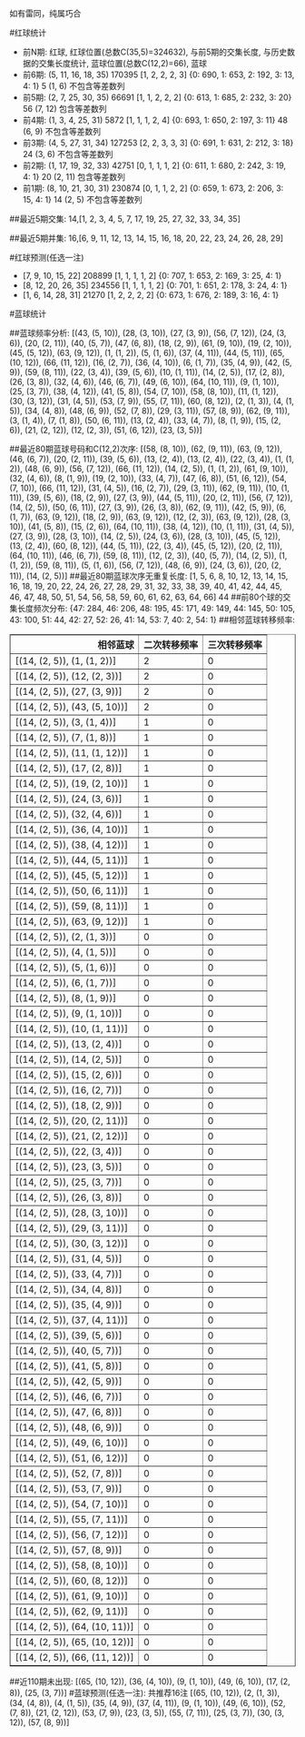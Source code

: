 <!-- 
.. title: 大乐透17080期(2017-07-12)数据分析报告
.. slug: dlott-17080-2017-07-12-report
.. date: 2017-07-13 08:00:00 UTC+08:00
.. tags: Lottery
.. link: 
.. description: 
.. type: text
-->

如有雷同，纯属巧合

<!-- TEASER_END-->

#红球统计

- 前N期: 红球, 红球位置(总数C(35,5)=324632), 与前5期的交集长度, 与历史数据的交集长度统计, 蓝球位置(总数C(12,2)=66), 蓝球
- 前6期: (5, 11, 16, 18, 35) 170395 [1, 2, 2, 2, 3] {0: 690, 1: 653, 2: 192, 3: 13, 4: 1} 5 (1, 6) 不包含等差数列
- 前5期: (2, 7, 25, 30, 35) 66691 [1, 1, 2, 2, 2] {0: 613, 1: 685, 2: 232, 3: 20} 56 (7, 12) 包含等差数列
- 前4期: (1, 3, 4, 25, 31) 5872 [1, 1, 1, 2, 4] {0: 693, 1: 650, 2: 197, 3: 11} 48 (6, 9) 不包含等差数列
- 前3期: (4, 5, 27, 31, 34) 127253 [2, 2, 3, 3, 3] {0: 691, 1: 631, 2: 212, 3: 18} 24 (3, 6) 不包含等差数列
- 前2期: (1, 17, 19, 32, 33) 42751 [0, 1, 1, 1, 2] {0: 611, 1: 680, 2: 242, 3: 19, 4: 1} 20 (2, 11) 包含等差数列
- 前1期: (8, 10, 21, 30, 31) 230874 [0, 1, 1, 2, 2] {0: 659, 1: 673, 2: 206, 3: 15, 4: 1} 14 (2, 5) 不包含等差数列

##最近5期交集:
14,[1, 2, 3, 4, 5, 7, 17, 19, 25, 27, 32, 33, 34, 35]

##最近5期并集:
16,[6, 9, 11, 12, 13, 14, 15, 16, 18, 20, 22, 23, 24, 26, 28, 29]

#红球预测(任选一注)

- [7, 9, 10, 15, 22] 208899 [1, 1, 1, 1, 2] {0: 707, 1: 653, 2: 169, 3: 25, 4: 1}
- [8, 12, 20, 26, 35] 234556 [1, 1, 1, 1, 2] {0: 701, 1: 651, 2: 178, 3: 24, 4: 1}
- [1, 6, 14, 28, 31] 21270 [1, 2, 2, 2, 2] {0: 673, 1: 676, 2: 189, 3: 16, 4: 1}

#蓝球统计

##蓝球频率分析:
[(43, (5, 10)), (28, (3, 10)), (27, (3, 9)), (56, (7, 12)), (24, (3, 6)), (20, (2, 11)), (40, (5, 7)), (47, (6, 8)), (18, (2, 9)), (61, (9, 10)), (19, (2, 10)), (45, (5, 12)), (63, (9, 12)), (1, (1, 2)), (5, (1, 6)), (37, (4, 11)), (44, (5, 11)), (65, (10, 12)), (66, (11, 12)), (16, (2, 7)), (36, (4, 10)), (6, (1, 7)), (35, (4, 9)), (42, (5, 9)), (59, (8, 11)), (22, (3, 4)), (39, (5, 6)), (10, (1, 11)), (14, (2, 5)), (17, (2, 8)), (26, (3, 8)), (32, (4, 6)), (46, (6, 7)), (49, (6, 10)), (64, (10, 11)), (9, (1, 10)), (25, (3, 7)), (38, (4, 12)), (41, (5, 8)), (54, (7, 10)), (58, (8, 10)), (11, (1, 12)), (30, (3, 12)), (31, (4, 5)), (53, (7, 9)), (55, (7, 11)), (60, (8, 12)), (2, (1, 3)), (4, (1, 5)), (34, (4, 8)), (48, (6, 9)), (52, (7, 8)), (29, (3, 11)), (57, (8, 9)), (62, (9, 11)), (3, (1, 4)), (7, (1, 8)), (50, (6, 11)), (13, (2, 4)), (33, (4, 7)), (8, (1, 9)), (15, (2, 6)), (21, (2, 12)), (12, (2, 3)), (51, (6, 12)), (23, (3, 5))]

##最近80期蓝球号码和C(12,2)次序:
 [(58, (8, 10)), (62, (9, 11)), (63, (9, 12)), (46, (6, 7)), (20, (2, 11)), (39, (5, 6)), (13, (2, 4)), (13, (2, 4)), (22, (3, 4)), (1, (1, 2)), (48, (6, 9)), (56, (7, 12)), (66, (11, 12)), (14, (2, 5)), (1, (1, 2)), (61, (9, 10)), (32, (4, 6)), (8, (1, 9)), (19, (2, 10)), (33, (4, 7)), (47, (6, 8)), (51, (6, 12)), (54, (7, 10)), (66, (11, 12)), (31, (4, 5)), (16, (2, 7)), (29, (3, 11)), (62, (9, 11)), (10, (1, 11)), (39, (5, 6)), (18, (2, 9)), (27, (3, 9)), (44, (5, 11)), (20, (2, 11)), (56, (7, 12)), (14, (2, 5)), (50, (6, 11)), (27, (3, 9)), (26, (3, 8)), (62, (9, 11)), (42, (5, 9)), (6, (1, 7)), (63, (9, 12)), (18, (2, 9)), (63, (9, 12)), (12, (2, 3)), (63, (9, 12)), (28, (3, 10)), (41, (5, 8)), (15, (2, 6)), (64, (10, 11)), (38, (4, 12)), (10, (1, 11)), (31, (4, 5)), (27, (3, 9)), (28, (3, 10)), (14, (2, 5)), (24, (3, 6)), (28, (3, 10)), (45, (5, 12)), (13, (2, 4)), (60, (8, 12)), (44, (5, 11)), (22, (3, 4)), (45, (5, 12)), (20, (2, 11)), (64, (10, 11)), (46, (6, 7)), (59, (8, 11)), (12, (2, 3)), (40, (5, 7)), (14, (2, 5)), (1, (1, 2)), (59, (8, 11)), (5, (1, 6)), (56, (7, 12)), (48, (6, 9)), (24, (3, 6)), (20, (2, 11)), (14, (2, 5))]
##最近80期蓝球次序无重复长度:
 [1, 5, 6, 8, 10, 12, 13, 14, 15, 16, 18, 19, 20, 22, 24, 26, 27, 28, 29, 31, 32, 33, 38, 39, 40, 41, 42, 44, 45, 46, 47, 48, 50, 51, 54, 56, 58, 59, 60, 61, 62, 63, 64, 66] 44
##前80个球的交集长度频次分布:
{47: 284, 46: 206, 48: 195, 45: 171, 49: 149, 44: 145, 50: 105, 43: 100, 51: 44, 42: 27, 52: 26, 41: 14, 53: 7, 40: 2, 54: 1}
##相邻蓝球转移频率:
 <table border="1" class="table table-striped dataframe">
  <thead>
    <tr style="text-align: right;">
      <th>相邻蓝球</th>
      <th>二次转移频率</th>
      <th>三次转移频率</th>
    </tr>
  </thead>
  <tbody>
    <tr>
      <td>[(14, (2, 5)), (1, (1, 2))]</td>
      <td>2</td>
      <td>0</td>
    </tr>
    <tr>
      <td>[(14, (2, 5)), (12, (2, 3))]</td>
      <td>2</td>
      <td>0</td>
    </tr>
    <tr>
      <td>[(14, (2, 5)), (27, (3, 9))]</td>
      <td>2</td>
      <td>0</td>
    </tr>
    <tr>
      <td>[(14, (2, 5)), (43, (5, 10))]</td>
      <td>2</td>
      <td>0</td>
    </tr>
    <tr>
      <td>[(14, (2, 5)), (3, (1, 4))]</td>
      <td>1</td>
      <td>0</td>
    </tr>
    <tr>
      <td>[(14, (2, 5)), (7, (1, 8))]</td>
      <td>1</td>
      <td>0</td>
    </tr>
    <tr>
      <td>[(14, (2, 5)), (11, (1, 12))]</td>
      <td>1</td>
      <td>0</td>
    </tr>
    <tr>
      <td>[(14, (2, 5)), (17, (2, 8))]</td>
      <td>1</td>
      <td>0</td>
    </tr>
    <tr>
      <td>[(14, (2, 5)), (19, (2, 10))]</td>
      <td>1</td>
      <td>0</td>
    </tr>
    <tr>
      <td>[(14, (2, 5)), (24, (3, 6))]</td>
      <td>1</td>
      <td>0</td>
    </tr>
    <tr>
      <td>[(14, (2, 5)), (32, (4, 6))]</td>
      <td>1</td>
      <td>0</td>
    </tr>
    <tr>
      <td>[(14, (2, 5)), (36, (4, 10))]</td>
      <td>1</td>
      <td>0</td>
    </tr>
    <tr>
      <td>[(14, (2, 5)), (38, (4, 12))]</td>
      <td>1</td>
      <td>0</td>
    </tr>
    <tr>
      <td>[(14, (2, 5)), (44, (5, 11))]</td>
      <td>1</td>
      <td>0</td>
    </tr>
    <tr>
      <td>[(14, (2, 5)), (45, (5, 12))]</td>
      <td>1</td>
      <td>0</td>
    </tr>
    <tr>
      <td>[(14, (2, 5)), (50, (6, 11))]</td>
      <td>1</td>
      <td>0</td>
    </tr>
    <tr>
      <td>[(14, (2, 5)), (59, (8, 11))]</td>
      <td>1</td>
      <td>0</td>
    </tr>
    <tr>
      <td>[(14, (2, 5)), (63, (9, 12))]</td>
      <td>1</td>
      <td>0</td>
    </tr>
    <tr>
      <td>[(14, (2, 5)), (2, (1, 3))]</td>
      <td>0</td>
      <td>0</td>
    </tr>
    <tr>
      <td>[(14, (2, 5)), (4, (1, 5))]</td>
      <td>0</td>
      <td>0</td>
    </tr>
    <tr>
      <td>[(14, (2, 5)), (5, (1, 6))]</td>
      <td>0</td>
      <td>0</td>
    </tr>
    <tr>
      <td>[(14, (2, 5)), (6, (1, 7))]</td>
      <td>0</td>
      <td>0</td>
    </tr>
    <tr>
      <td>[(14, (2, 5)), (8, (1, 9))]</td>
      <td>0</td>
      <td>0</td>
    </tr>
    <tr>
      <td>[(14, (2, 5)), (9, (1, 10))]</td>
      <td>0</td>
      <td>0</td>
    </tr>
    <tr>
      <td>[(14, (2, 5)), (10, (1, 11))]</td>
      <td>0</td>
      <td>0</td>
    </tr>
    <tr>
      <td>[(14, (2, 5)), (13, (2, 4))]</td>
      <td>0</td>
      <td>0</td>
    </tr>
    <tr>
      <td>[(14, (2, 5)), (14, (2, 5))]</td>
      <td>0</td>
      <td>0</td>
    </tr>
    <tr>
      <td>[(14, (2, 5)), (15, (2, 6))]</td>
      <td>0</td>
      <td>0</td>
    </tr>
    <tr>
      <td>[(14, (2, 5)), (16, (2, 7))]</td>
      <td>0</td>
      <td>0</td>
    </tr>
    <tr>
      <td>[(14, (2, 5)), (18, (2, 9))]</td>
      <td>0</td>
      <td>0</td>
    </tr>
    <tr>
      <td>[(14, (2, 5)), (20, (2, 11))]</td>
      <td>0</td>
      <td>0</td>
    </tr>
    <tr>
      <td>[(14, (2, 5)), (21, (2, 12))]</td>
      <td>0</td>
      <td>0</td>
    </tr>
    <tr>
      <td>[(14, (2, 5)), (22, (3, 4))]</td>
      <td>0</td>
      <td>0</td>
    </tr>
    <tr>
      <td>[(14, (2, 5)), (23, (3, 5))]</td>
      <td>0</td>
      <td>0</td>
    </tr>
    <tr>
      <td>[(14, (2, 5)), (25, (3, 7))]</td>
      <td>0</td>
      <td>0</td>
    </tr>
    <tr>
      <td>[(14, (2, 5)), (26, (3, 8))]</td>
      <td>0</td>
      <td>0</td>
    </tr>
    <tr>
      <td>[(14, (2, 5)), (28, (3, 10))]</td>
      <td>0</td>
      <td>0</td>
    </tr>
    <tr>
      <td>[(14, (2, 5)), (29, (3, 11))]</td>
      <td>0</td>
      <td>0</td>
    </tr>
    <tr>
      <td>[(14, (2, 5)), (30, (3, 12))]</td>
      <td>0</td>
      <td>0</td>
    </tr>
    <tr>
      <td>[(14, (2, 5)), (31, (4, 5))]</td>
      <td>0</td>
      <td>0</td>
    </tr>
    <tr>
      <td>[(14, (2, 5)), (33, (4, 7))]</td>
      <td>0</td>
      <td>0</td>
    </tr>
    <tr>
      <td>[(14, (2, 5)), (34, (4, 8))]</td>
      <td>0</td>
      <td>0</td>
    </tr>
    <tr>
      <td>[(14, (2, 5)), (35, (4, 9))]</td>
      <td>0</td>
      <td>0</td>
    </tr>
    <tr>
      <td>[(14, (2, 5)), (37, (4, 11))]</td>
      <td>0</td>
      <td>0</td>
    </tr>
    <tr>
      <td>[(14, (2, 5)), (39, (5, 6))]</td>
      <td>0</td>
      <td>0</td>
    </tr>
    <tr>
      <td>[(14, (2, 5)), (40, (5, 7))]</td>
      <td>0</td>
      <td>0</td>
    </tr>
    <tr>
      <td>[(14, (2, 5)), (41, (5, 8))]</td>
      <td>0</td>
      <td>0</td>
    </tr>
    <tr>
      <td>[(14, (2, 5)), (42, (5, 9))]</td>
      <td>0</td>
      <td>0</td>
    </tr>
    <tr>
      <td>[(14, (2, 5)), (46, (6, 7))]</td>
      <td>0</td>
      <td>0</td>
    </tr>
    <tr>
      <td>[(14, (2, 5)), (47, (6, 8))]</td>
      <td>0</td>
      <td>0</td>
    </tr>
    <tr>
      <td>[(14, (2, 5)), (48, (6, 9))]</td>
      <td>0</td>
      <td>0</td>
    </tr>
    <tr>
      <td>[(14, (2, 5)), (49, (6, 10))]</td>
      <td>0</td>
      <td>0</td>
    </tr>
    <tr>
      <td>[(14, (2, 5)), (51, (6, 12))]</td>
      <td>0</td>
      <td>0</td>
    </tr>
    <tr>
      <td>[(14, (2, 5)), (52, (7, 8))]</td>
      <td>0</td>
      <td>0</td>
    </tr>
    <tr>
      <td>[(14, (2, 5)), (53, (7, 9))]</td>
      <td>0</td>
      <td>0</td>
    </tr>
    <tr>
      <td>[(14, (2, 5)), (54, (7, 10))]</td>
      <td>0</td>
      <td>0</td>
    </tr>
    <tr>
      <td>[(14, (2, 5)), (55, (7, 11))]</td>
      <td>0</td>
      <td>0</td>
    </tr>
    <tr>
      <td>[(14, (2, 5)), (56, (7, 12))]</td>
      <td>0</td>
      <td>0</td>
    </tr>
    <tr>
      <td>[(14, (2, 5)), (57, (8, 9))]</td>
      <td>0</td>
      <td>0</td>
    </tr>
    <tr>
      <td>[(14, (2, 5)), (58, (8, 10))]</td>
      <td>0</td>
      <td>0</td>
    </tr>
    <tr>
      <td>[(14, (2, 5)), (60, (8, 12))]</td>
      <td>0</td>
      <td>0</td>
    </tr>
    <tr>
      <td>[(14, (2, 5)), (61, (9, 10))]</td>
      <td>0</td>
      <td>0</td>
    </tr>
    <tr>
      <td>[(14, (2, 5)), (62, (9, 11))]</td>
      <td>0</td>
      <td>0</td>
    </tr>
    <tr>
      <td>[(14, (2, 5)), (64, (10, 11))]</td>
      <td>0</td>
      <td>0</td>
    </tr>
    <tr>
      <td>[(14, (2, 5)), (65, (10, 12))]</td>
      <td>0</td>
      <td>0</td>
    </tr>
    <tr>
      <td>[(14, (2, 5)), (66, (11, 12))]</td>
      <td>0</td>
      <td>0</td>
    </tr>
  </tbody>
</table>
##近110期未出现:
 [(65, (10, 12)), (36, (4, 10)), (9, (1, 10)), (49, (6, 10)), (17, (2, 8)), (25, (3, 7))]
#蓝球预测(任选一注):
共推荐16注
 [(65, (10, 12)), (2, (1, 3)), (34, (4, 8)), (4, (1, 5)), (35, (4, 9)), (37, (4, 11)), (9, (1, 10)), (49, (6, 10)), (52, (7, 8)), (21, (2, 12)), (53, (7, 9)), (23, (3, 5)), (55, (7, 11)), (25, (3, 7)), (30, (3, 12)), (57, (8, 9))]

